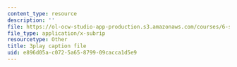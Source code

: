 ```yaml
---
content_type: resource
description: ''
file: https://ol-ocw-studio-app-production.s3.amazonaws.com/courses/6-s897-machine-learning-for-healthcare-spring-2019/e896d05ac0725a65879909cacca1d5e9_VuKOW8d4KHw.vtt
file_type: application/x-subrip
resourcetype: Other
title: 3play caption file
uid: e896d05a-c072-5a65-8799-09cacca1d5e9
---
```

